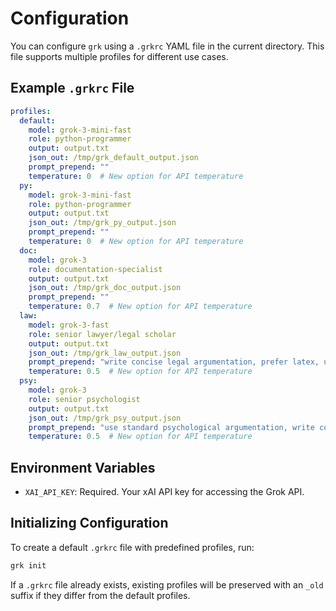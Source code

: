  # Configuration
 
 You can configure `grk` using a `.grkrc` YAML file in the current directory. This file supports multiple profiles for different use cases.
 
 ## Example `.grkrc` File
 
 ```yaml
 profiles:
   default:
     model: grok-3-mini-fast
     role: python-programmer
     output: output.txt
     json_out: /tmp/grk_default_output.json
     prompt_prepend: ""
     temperature: 0  # New option for API temperature
   py:
     model: grok-3-mini-fast
     role: python-programmer
     output: output.txt
     json_out: /tmp/grk_py_output.json
     prompt_prepend: ""
     temperature: 0  # New option for API temperature
   doc:
     model: grok-3
     role: documentation-specialist
     output: output.txt
     json_out: /tmp/grk_doc_output.json
     prompt_prepend: ""
     temperature: 0.7  # New option for API temperature
   law:
     model: grok-3-fast
     role: senior lawyer/legal scholar
     output: output.txt
     json_out: /tmp/grk_law_output.json
     prompt_prepend: "write concise legal argumentation, prefer latex, use the cenum environment for continuous numbering throughout the document. "
     temperature: 0.5  # New option for API temperature
   psy:
     model: grok-3
     role: senior psychologist
     output: output.txt
     json_out: /tmp/grk_psy_output.json
     prompt_prepend: "use standard psychological argumentation, write concise, use established psychological concepts from ICD10 and DSM5, use latex, assume cenum environment is available for continuous numbering."
     temperature: 0.5  # New option for API temperature
 ```
 
 ## Environment Variables
 
 - `XAI_API_KEY`: Required. Your xAI API key for accessing the Grok API.
 
 ## Initializing Configuration
 
 To create a default `.grkrc` file with predefined profiles, run:
 
 ```bash
 grk init
 ```
 
 If a `.grkrc` file already exists, existing profiles will be preserved with an `_old` suffix if they differ from the default profiles.
